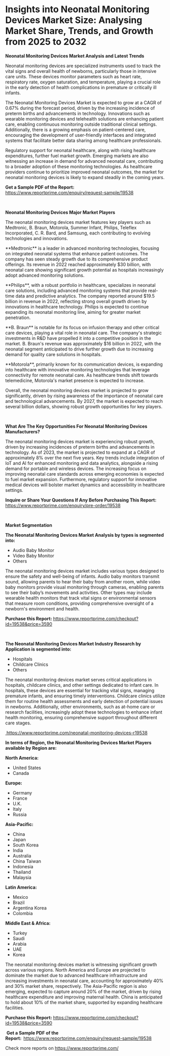 <p><h1>Insights into Neonatal Monitoring Devices Market Size: Analysing Market Share, Trends, and Growth from 2025 to 2032</h1></p><p><strong>Neonatal Monitoring Devices Market Analysis and Latest Trends</strong></p>
<p><p>Neonatal monitoring devices are specialized instruments used to track the vital signs and overall health of newborns, particularly those in intensive care units. These devices monitor parameters such as heart rate, respiratory rate, oxygen saturation, and temperature, playing a crucial role in the early detection of health complications in premature or critically ill infants. </p><p>The Neonatal Monitoring Devices Market is expected to grow at a CAGR of 0.67% during the forecast period, driven by the increasing incidence of preterm births and advancements in technology. Innovations such as wearable monitoring devices and telehealth solutions are enhancing patient care, enabling continuous monitoring outside traditional clinical settings. Additionally, there is a growing emphasis on patient-centered care, encouraging the development of user-friendly interfaces and integrated systems that facilitate better data sharing among healthcare professionals.</p><p>Regulatory support for neonatal healthcare, along with rising healthcare expenditures, further fuel market growth. Emerging markets are also witnessing an increase in demand for advanced neonatal care, contributing to a broader adoption of these monitoring technologies. As healthcare providers continue to prioritize improved neonatal outcomes, the market for neonatal monitoring devices is likely to expand steadily in the coming years.</p></p>
<p><strong>Get a Sample PDF of the Report:&nbsp;</strong> <a href="https://www.reportprime.com/enquiry/request-sample/19538?utm_campaign=3506&utm_medium=2&utm_source=Github&utm_content=ia&utm_term=19032025&utm_id=neonatal-monitoring-devices">https://www.reportprime.com/enquiry/request-sample/19538</a></p>
<p>&nbsp;</p>
<p><strong>Neonatal Monitoring Devices Major Market Players</strong></p>
<p><p>The neonatal monitoring devices market features key players such as Medtronic, B. Braun, Motorola, Summer Infant, Philips, Teleflex Incorporated, C. R. Bard, and Samsung, each contributing to evolving technologies and innovations.</p><p>**Medtronic** is a leader in advanced monitoring technologies, focusing on integrated neonatal systems that enhance patient outcomes. The company has seen steady growth due to its comprehensive product offerings. Its revenue in 2022 reached approximately $30 billion, with neonatal care showing significant growth potential as hospitals increasingly adopt advanced monitoring solutions.</p><p>**Philips**, with a robust portfolio in healthcare, specializes in neonatal care solutions, including advanced monitoring systems that provide real-time data and predictive analytics. The company reported around $19.5 billion in revenue in 2022, reflecting strong overall growth driven by innovations in healthcare technology. Philips is expected to continue expanding its neonatal monitoring line, aiming for greater market penetration.</p><p>**B. Braun** is notable for its focus on infusion therapy and other critical care devices, playing a vital role in neonatal care. The company's strategic investments in R&D have propelled it into a competitive position in the market. B. Braun's revenue was approximately $16 billion in 2022, with the neonatal segment anticipated to drive further growth due to increasing demand for quality care solutions in hospitals.</p><p>**Motorola**, primarily known for its communication devices, is expanding into healthcare with innovative monitoring technologies that leverage connectivity for remote neonatal care. As healthcare trends shift towards telemedicine, Motorola's market presence is expected to increase.</p><p>Overall, the neonatal monitoring devices market is projected to grow significantly, driven by rising awareness of the importance of neonatal care and technological advancements. By 2027, the market is expected to reach several billion dollars, showing robust growth opportunities for key players.</p></p>
<p>&nbsp;</p>
<p><strong>What Are The Key Opportunities For Neonatal Monitoring Devices Manufacturers?</strong></p>
<p><p>The neonatal monitoring devices market is experiencing robust growth, driven by increasing incidences of preterm births and advancements in technology. As of 2023, the market is projected to expand at a CAGR of approximately 8% over the next five years. Key trends include integration of IoT and AI for enhanced monitoring and data analytics, alongside a rising demand for portable and wireless devices. The increasing focus on improving neonatal care standards across emerging economies is expected to fuel market expansion. Furthermore, regulatory support for innovative medical devices will bolster market dynamics and accessibility in healthcare settings.</p></p>
<p><strong>Inquire or Share Your Questions If Any Before Purchasing This Report:</strong> <a href="https://www.reportprime.com/enquiry/pre-order/19538?utm_campaign=3506&utm_medium=2&utm_source=Github&utm_content=ia&utm_term=19032025&utm_id=neonatal-monitoring-devices">https://www.reportprime.com/enquiry/pre-order/19538</a></p>
<p>&nbsp;</p>
<p><strong>Market Segmentation</strong></p>
<p><strong>The Neonatal Monitoring Devices Market Analysis by types is segmented into:</strong></p>
<p><ul><li>Audio Baby Monitor</li><li>Video Baby Monitor</li><li>Others</li></ul></p>
<p><p>The neonatal monitoring devices market includes various types designed to ensure the safety and well-being of infants. Audio baby monitors transmit sound, allowing parents to hear their baby from another room, while video baby monitors provide visual monitoring through cameras, enabling parents to see their baby’s movements and activities. Other types may include wearable health monitors that track vital signs or environmental sensors that measure room conditions, providing comprehensive oversight of a newborn's environment and health.</p></p>
<p><strong>Purchase this Report:&nbsp;</strong><a href="https://www.reportprime.com/checkout?id=19538&price=3590&utm_campaign=3506&utm_medium=2&utm_source=Github&utm_content=ia&utm_term=19032025&utm_id=neonatal-monitoring-devices">https://www.reportprime.com/checkout?id=19538&price=3590</a></p>
<p>&nbsp;</p>
<p><strong>The Neonatal Monitoring Devices Market Industry Research by Application is segmented into:</strong></p>
<p><ul><li>Hospitals</li><li>Childcare Clinics</li><li>Others</li></ul></p>
<p><p>The neonatal monitoring devices market serves critical applications in hospitals, childcare clinics, and other settings dedicated to infant care. In hospitals, these devices are essential for tracking vital signs, managing premature infants, and ensuring timely interventions. Childcare clinics utilize them for routine health assessments and early detection of potential issues in newborns. Additionally, other environments, such as at-home care or research facilities, increasingly adopt these technologies to enhance infant health monitoring, ensuring comprehensive support throughout different care stages.</p></p>
<p><a href="https://www.reportprime.com/neonatal-monitoring-devices-r19538?utm_campaign=3506&utm_medium=2&utm_source=Github&utm_content=ia&utm_term=19032025&utm_id=neonatal-monitoring-devices">&nbsp;https://www.reportprime.com/neonatal-monitoring-devices-r19538</a></p>
<p><strong>In terms of Region, the Neonatal Monitoring Devices Market Players available by Region are:</strong></p>
<p>
    <p> <strong> North America: </strong>
        <ul>
            <li>United States</li>
            <li>Canada</li>
        </ul>
        </p> 
    <p> <strong> Europe: </strong>
        <ul>
            <li>Germany</li>
            <li>France</li>
            <li>U.K.</li>
            <li>Italy</li>
            <li>Russia</li>
        </ul>
        </p> 
    <p> <strong> Asia-Pacific: </strong>
        <ul>
            <li>China</li>
            <li>Japan</li>
            <li>South Korea</li>
            <li>India</li>
            <li>Australia</li>
            <li>China Taiwan</li>
            <li>Indonesia</li>
            <li>Thailand</li>
            <li>Malaysia</li>
        </ul>
        </p> 
    <p> <strong> Latin America: </strong>
        <ul>
            <li>Mexico</li>
            <li>Brazil</li>
            <li>Argentina Korea</li>
            <li>Colombia</li>
        </ul>
        </p> 
    <p> <strong> Middle East & Africa: </strong>
        <ul>
            <li>Turkey</li>
            <li>Saudi</li>
            <li>Arabia</li>
            <li>UAE</li>
            <li>Korea</li>
        </ul>
    </p>
    </p>
<p><p>The neonatal monitoring devices market is witnessing significant growth across various regions. North America and Europe are projected to dominate the market due to advanced healthcare infrastructure and increasing investments in neonatal care, accounting for approximately 40% and 30% market share, respectively. The Asia-Pacific region is also emerging, expected to capture around 20% of the market, driven by rising healthcare expenditure and improving maternal health. China is anticipated to hold about 10% of the market share, supported by expanding healthcare facilities.</p></p>
<p><strong>Purchase this Report: </strong><a href="https://www.reportprime.com/checkout?id=19538&price=3590&utm_campaign=3506&utm_medium=2&utm_source=Github&utm_content=ia&utm_term=19032025&utm_id=neonatal-monitoring-devices">https://www.reportprime.com/checkout?id=19538&price=3590</a></p>
<p>&nbsp;<strong>Get a Sample PDF of the Report:&nbsp;&nbsp;</strong><a href="https://www.reportprime.com/enquiry/request-sample/19538?utm_campaign=3506&utm_medium=2&utm_source=Github&utm_content=ia&utm_term=19032025&utm_id=neonatal-monitoring-devices">https://www.reportprime.com/enquiry/request-sample/19538</a></p>
<p><strong></strong></p>
<p>Check more reports on <a href="https://www.reportprime.com/?utm_campaign=3506&utm_medium=2&utm_source=Github&utm_content=ia&utm_term=19032025&utm_id=neonatal-monitoring-devices">https://www.reportprime.com/</a></p>